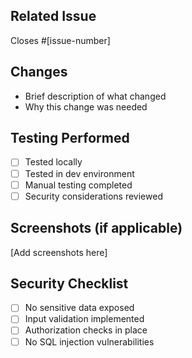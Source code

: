 ## Related Issue
Closes #[issue-number]

## Changes
- Brief description of what changed
- Why this change was needed

## Testing Performed
- [ ] Tested locally
- [ ] Tested in dev environment
- [ ] Manual testing completed
- [ ] Security considerations reviewed

## Screenshots (if applicable)
[Add screenshots here]

## Security Checklist
- [ ] No sensitive data exposed
- [ ] Input validation implemented
- [ ] Authorization checks in place
- [ ] No SQL injection vulnerabilities
